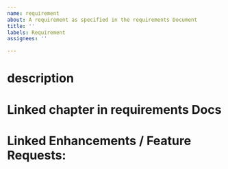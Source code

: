 ```yaml
---
name: requirement
about: A requirement as specified in the requirements Document
title: ''
labels: Requirement
assignees: ''

---
```


# description

# Linked chapter in requirements Docs

# Linked Enhancements / Feature Requests:
